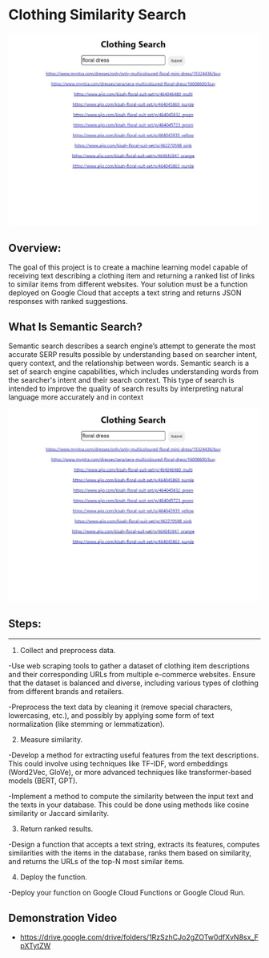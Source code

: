 # Clothing Similarity Search



![Sample Image](https://github.com/RAJGUPTA28/Clothing-Search/blob/main/Frontend/searching.jpeg)
## Overview:

The goal of this project is to create a machine learning model capable of receiving text describing a clothing item and returning a ranked list of links to similar items from different websites. Your solution must be a function deployed on Google Cloud that accepts a text string and returns JSON responses with ranked suggestions.


## What Is Semantic Search?
Semantic search describes a search engine’s attempt to generate the most accurate SERP results possible by understanding based on searcher intent, query context, and the relationship between words.
Semantic search is a set of search engine capabilities, which includes understanding words from the searcher's intent and their search context. This type of search is intended to improve the quality of search results by interpreting natural language more accurately and in context

![Sample Image](https://github.com/RAJGUPTA28/Clothing-Search/blob/main/Frontend/searching.jpeg)
## Steps:
-----


1. Collect and preprocess data.

-Use web scraping tools to gather a dataset of clothing item descriptions and their corresponding URLs from multiple e-commerce websites. Ensure that the dataset is balanced and diverse, including various types of clothing from different brands and retailers.

-Preprocess the text data by cleaning it (remove special characters, lowercasing, etc.), and possibly by applying some form of text normalization (like stemming or lemmatization).

2. Measure similarity.

-Develop a method for extracting useful features from the text descriptions. This could involve using techniques like TF-IDF, word embeddings (Word2Vec, GloVe), or more advanced techniques like transformer-based models (BERT, GPT).

-Implement a method to compute the similarity between the input text and the texts in your database. This could be done using methods like cosine similarity or Jaccard similarity.

3. Return ranked results.

-Design a function that accepts a text string, extracts its features, computes similarities with the items in the database, ranks them based on similarity, and returns the URLs of the top-N most similar items.

4. Deploy the function.

-Deploy your function on Google Cloud Functions or Google Cloud Run.



## Demonstration Video
- https://drive.google.com/drive/folders/1RzSzhCJo2gZOTw0dfXvN8sx_FpXTytZW
